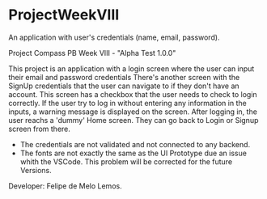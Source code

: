 # ProjectWeekVIII
An application with user's credentials (name, email, password).

Project Compass PB Week VIII - "Alpha Test 1.0.0"

This project is an application with a login screen where the user can input their email and password credentials
There's another screen with the SignUp credentials that the user can navigate to if they don't have an account. This screen has
a checkbox that the user needs to check to login correctly.
If the user try to log in without entering any information in the inputs, a warning message is displayed on the screen.
After logging in, the user reachs a 'dummy' Home screen. They can go back to Login or Signup screen from there.

* The credentials are not validated and not connected to any backend.
* The fonts are not exactly the same as the UI Prototype due an issue whith the VSCode. This problem will be corrected for the future Versions. 


Developer: Felipe de Melo Lemos.
